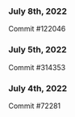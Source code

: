 ### July 8th, 2022

Commit #122046

### July 5th, 2022

Commit #314353


### July 4th, 2022

Commit #72281
